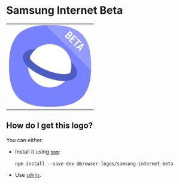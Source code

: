 # Samsung Internet Beta

<table>
    <tr height=230>
        <td>
            <a href="https://github.com/alrra/browser-logos/tree/f808aec7276696cf777079e31a5e544cb04c33da/src/samsung-internet-beta">
                <img width=220 src="https://raw.githubusercontent.com/alrra/browser-logos/f808aec7276696cf777079e31a5e544cb04c33da/src/samsung-internet-beta/samsung-internet-beta_512x512.png" alt="Samsung Internet Beta browser logo">
            </a>
        </td>
    </tr>
</table>

## How do I get this logo?

You can either:

* Install it using [`npm`][npm]:

  `npm install --save-dev @browser-logos/samsung-internet-beta`

* Use [`cdnjs`][cdnjs].

<!-- Link labels: -->

[cdnjs]: https://cdnjs.com/libraries/browser-logos
[npm]: https://www.npmjs.com/
